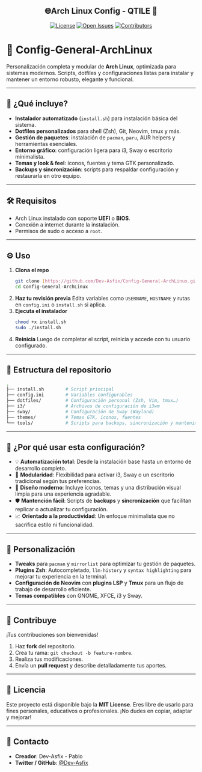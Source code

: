 <div align="center">
  
  <h2>
    🌐Arch Linux Config - QTILE 📩
  </h2>

<p align="center">
    <!-- Insignias para Discord-Message con color morado -->
    <a href="https://github.com/Dev-Asfix/Discord-Message?tab=License-1-ov-file"><img src="https://img.shields.io/github/license/Dev-Asfix/Foro-Hub?style=for-the-badge" alt="License"></a>
    <a href="https://github.com/Dev-Asfix/Discord-Message/issues"><img src="https://img.shields.io/github/issues/Dev-Asfix/Discord-Message?style=for-the-badge&color=8A2BE2" alt="Open Issues"></a>
    <a href="https://github.com/Dev-Asfix/Discord-Message/graphs/contributors"><img src="https://img.shields.io/github/contributors/Dev-Asfix/Discord-Message?style=for-the-badge&color=8A2BE2" alt="Contributors"></a>
</p>
</div>


# 🔧 Config-General-ArchLinux

Personalización completa y modular de **Arch Linux**, optimizada para sistemas modernos. Scripts, dotfiles y configuraciones listas para instalar y mantener un entorno robusto, elegante y funcional.

---

## 🚀 ¿Qué incluye?

* **Instalador automatizado** (`install.sh`) para instalación básica del sistema.
* **Dotfiles personalizados** para shell (Zsh), Git, Neovim, tmux y más.
* **Gestión de paquetes**: instalación de `pacman`, `paru`, AUR helpers y herramientas esenciales.
* **Entorno gráfico**: configuración ligera para i3, Sway o escritorio minimalista.
* **Temas y look & feel**: íconos, fuentes y tema GTK personalizado.
* **Backups y sincronización**: scripts para respaldar configuración y restaurarla en otro equipo.

---

## 🛠️ Requisitos

* Arch Linux instalado con soporte **UEFI** o **BIOS**.
* Conexión a internet durante la instalación.
* Permisos de sudo o acceso a `root`.

---

## ⚙️ Uso

1.  **Clona el repo**
    ```bash
    git clone [https://github.com/Dev-Asfix/Config-General-ArchLinux.git](https://github.com/Dev-Asfix/Config-General-ArchLinux.git)
    cd Config-General-ArchLinux
    ```
2.  **Haz tu revisión previa**
    Edita variables como `USERNAME`, `HOSTNAME` y rutas en `config.ini` o `install.sh` si aplica.
3.  **Ejecuta el instalador**
    ```bash
    chmod +x install.sh
    sudo ./install.sh
    ```
4.  **Reinicia**
    Luego de completar el script, reinicia y accede con tu usuario configurado.

---

## 📂 Estructura del repositorio

```bash
.
├── install.sh        # Script principal
├── config.ini        # Variables configurables
├── dotfiles/         # Configuración personal (Zsh, Vim, tmux…)
├── i3/               # Archivos de configuración de i3wm
├── sway/             # Configuración de Sway (Wayland)
├── themes/           # Temas GTK, iconos, fuentes
└── tools/            # Scripts para backups, sincronización y mantenimiento
```

---

## 🎯 ¿Por qué usar esta configuración?

* 💡 **Automatización total**: Desde la instalación base hasta un entorno de desarrollo completo.
* 🔄 **Modularidad**: Flexibilidad para activar i3, Sway o un escritorio tradicional según tus preferencias.
* 🎨 **Diseño moderno**: Incluye íconos, temas y una distribución visual limpia para una experiencia agradable.
* 🛡️ **Mantención fácil**: Scripts de **backups** y **sincronización** que facilitan replicar o actualizar tu configuración.
* 📈 **Orientado a la productividad**: Un enfoque minimalista que no sacrifica estilo ni funcionalidad.

---

## 🧩 Personalización

* **Tweaks** para `pacman` y `mirrorlist` para optimizar tu gestión de paquetes.
* **Plugins Zsh**: Autocompletado, `llm-history` y `syntax highlighting` para mejorar tu experiencia en la terminal.
* **Configuración de Neovim** con **plugins LSP** y **Tmux** para un flujo de trabajo de desarrollo eficiente.
* **Temas compatibles** con GNOME, XFCE, i3 y Sway.

---

## 🤝 Contribuye

¡Tus contribuciones son bienvenidas!

1.  Haz **fork** del repositorio.
2.  Crea tu rama: `git checkout -b feature-nombre`.
3.  Realiza tus modificaciones.
4.  Envía un **pull request** y describe detalladamente tus aportes.

---

## 📜 Licencia

Este proyecto está disponible bajo la **MIT License**. Eres libre de usarlo para fines personales, educativos o profesionales. ¡No dudes en copiar, adaptar y mejorar!

---

## 💬 Contacto

* **Creador**: Dev-Asfix - Pablo
* **Twitter / GitHub**: [@Dev-Asfix](https://github.com/Dev-Asfix)


